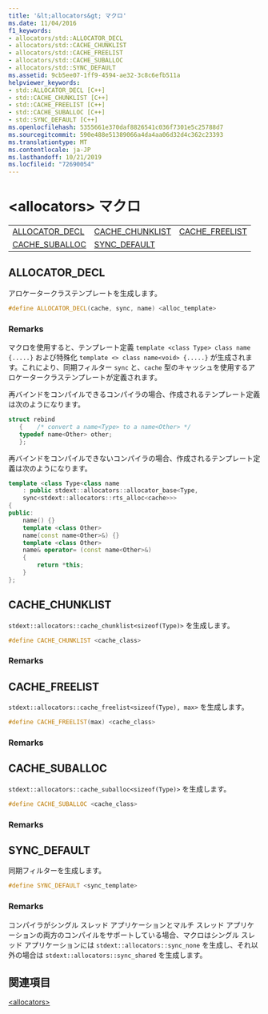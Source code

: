 ```yaml
---
title: '&lt;allocators&gt; マクロ'
ms.date: 11/04/2016
f1_keywords:
- allocators/std::ALLOCATOR_DECL
- allocators/std::CACHE_CHUNKLIST
- allocators/std::CACHE_FREELIST
- allocators/std::CACHE_SUBALLOC
- allocators/std::SYNC_DEFAULT
ms.assetid: 9cb5ee07-1ff9-4594-ae32-3c8c6efb511a
helpviewer_keywords:
- std::ALLOCATOR_DECL [C++]
- std::CACHE_CHUNKLIST [C++]
- std::CACHE_FREELIST [C++]
- std::CACHE_SUBALLOC [C++]
- std::SYNC_DEFAULT [C++]
ms.openlocfilehash: 5355661e370daf8826541c036f7301e5c25788d7
ms.sourcegitcommit: 590e488e51389066a4da4aa06d32d4c362c23393
ms.translationtype: MT
ms.contentlocale: ja-JP
ms.lasthandoff: 10/21/2019
ms.locfileid: "72690054"
---
```

# <a name="ltallocatorsgt-macros"></a>&lt;allocators&gt; マクロ

||||
|-|-|-|
|[ALLOCATOR_DECL](#allocator_decl)|[CACHE_CHUNKLIST](#cache_chunklist)|[CACHE_FREELIST](#cache_freelist)|
|[CACHE_SUBALLOC](#cache_suballoc)|[SYNC_DEFAULT](#sync_default)|

## <a name="allocator_decl"></a>  ALLOCATOR_DECL

アロケータークラステンプレートを生成します。

```cpp
#define ALLOCATOR_DECL(cache, sync, name) <alloc_template>
```

### <a name="remarks"></a>Remarks

マクロを使用すると、テンプレート定義 `template <class Type> class name {.....}` および特殊化 `template <> class name<void> {.....}` が生成されます。これにより、同期フィルター `sync` と、`cache` 型のキャッシュを使用するアロケータークラステンプレートが定義されます。

再バインドをコンパイルできるコンパイラの場合、作成されるテンプレート定義は次のようになります。

```cpp
struct rebind
   {    /* convert a name<Type> to a name<Other> */
   typedef name<Other> other;
   };
```

再バインドをコンパイルできないコンパイラの場合、作成されるテンプレート定義は次のようになります。

```cpp
template <class Type<class name
    : public stdext::allocators::allocator_base<Type,
    sync<stdext::allocators::rts_alloc<cache>>>
{
public:
    name() {}
    template <class Other>
    name(const name<Other>&) {}
    template <class Other>
    name& operator= (const name<Other>&)
    {
        return *this;
    }
};
```

## <a name="cache_chunklist"></a>  CACHE_CHUNKLIST

`stdext::allocators::cache_chunklist<sizeof(Type)>` を生成します。

```cpp
#define CACHE_CHUNKLIST <cache_class>
```

### <a name="remarks"></a>Remarks

## <a name="cache_freelist"></a>  CACHE_FREELIST

`stdext::allocators::cache_freelist<sizeof(Type), max>` を生成します。

```cpp
#define CACHE_FREELIST(max) <cache_class>
```

### <a name="remarks"></a>Remarks

## <a name="cache_suballoc"></a>  CACHE_SUBALLOC

`stdext::allocators::cache_suballoc<sizeof(Type)>` を生成します。

```cpp
#define CACHE_SUBALLOC <cache_class>
```

### <a name="remarks"></a>Remarks

## <a name="sync_default"></a>  SYNC_DEFAULT

同期フィルターを生成します。

```cpp
#define SYNC_DEFAULT <sync_template>
```

### <a name="remarks"></a>Remarks

コンパイラがシングル スレッド アプリケーションとマルチ スレッド アプリケーションの両方のコンパイルをサポートしている場合、マクロはシングル スレッド アプリケーションには `stdext::allocators::sync_none` を生成し、それ以外の場合は `stdext::allocators::sync_shared` を生成します。

## <a name="see-also"></a>関連項目

[\<allocators>](../standard-library/allocators-header.md)
